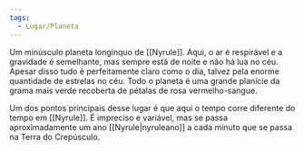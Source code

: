 ```yaml
---
tags:
  - Lugar/Planeta
---
```

Um minúsculo planeta longínquo de [[Nyrule]]. Aqui, o ar é respirável e a gravidade é semelhante, mas sempre está de noite e não há lua no céu. Apesar disso tudo é perfeitamente claro como o dia, talvez pela enorme quantidade de estrelas no céu. Todo o planeta é uma grande planície da grama mais verde recoberta de pétalas de rosa vermelho-sangue.

Um dos pontos principais desse lugar é que aqui o tempo corre diferente do tempo em [[Nyrule]]. É impreciso e variável, mas se passa aproximadamente um ano [[Nyrule|nyruleano]] a cada minuto que se passa na Terra do Crepúsculo.
